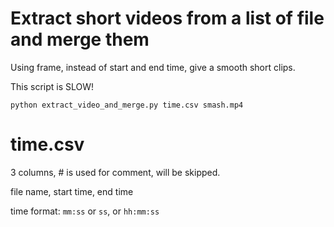 # Extract short videos from a list of file and merge them


Using frame, instead of start and end time, give a smooth short clips.

This script is SLOW!

`python extract_video_and_merge.py time.csv smash.mp4`


# time.csv

3 columns, # is used for comment, will be skipped.

file name, start time, end time

time format: `mm:ss` or `ss`, or `hh:mm:ss`